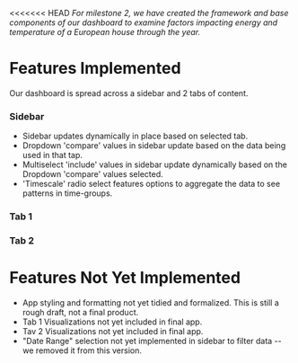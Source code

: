 
<<<<<<< HEAD
*For milestone 2, we have created the framework and base components of our dashboard to examine factors impacting energy and temperature of a European house through the year.*

# Features Implemented
Our dashboard is spread across a sidebar and 2 tabs of content.

### Sidebar

* Sidebar updates dynamically in place based on selected tab.
* Dropdown 'compare' values in sidebar update based on the data being used in that tap.
* Multiselect 'include' values in sidebar update dynamically based on the Dropdown 'compare' values selected.
* 'Timescale' radio select features options to aggregate the data to see patterns in time-groups.

### Tab 1

### Tab 2

# Features Not Yet Implemented

* App styling and formatting not yet tidied and formalized. This is still a rough draft, not a final product.
* Tab 1 Visualizations not yet included in final app.
* Tav 2 Visualizations not yet included in final app.
* "Date Range" selection not yet implemented in sidebar to filter data -- we removed it from this version.